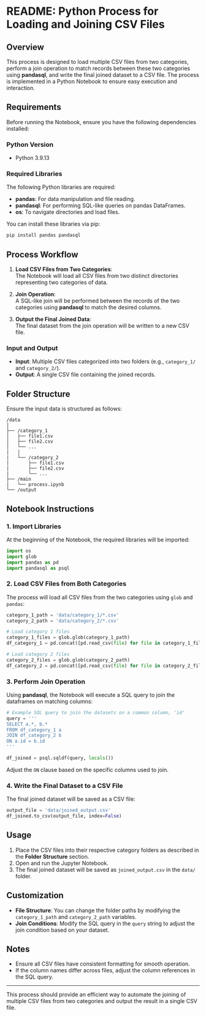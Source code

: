 # README: Python Process for Loading and Joining CSV Files

## Overview

This process is designed to load multiple CSV files from two categories, perform a join operation to match records between these two categories using **pandasql**, and write the final joined dataset to a CSV file. The process is implemented in a Python Notebook to ensure easy execution and interaction.

## Requirements

Before running the Notebook, ensure you have the following dependencies installed:

### Python Version
- Python 3.9.13

### Required Libraries
The following Python libraries are required:
- **pandas**: For data manipulation and file reading.
- **pandasql**: For performing SQL-like queries on pandas DataFrames.
- **os**: To navigate directories and load files.

You can install these libraries via pip:
```bash
pip install pandas pandasql
```

## Process Workflow

1. **Load CSV Files from Two Categories**:  
   The Notebook will load all CSV files from two distinct directories representing two categories of data.
   
2. **Join Operation**:  
   A SQL-like join will be performed between the records of the two categories using **pandasql** to match the desired columns.
   
3. **Output the Final Joined Data**:  
   The final dataset from the join operation will be written to a new CSV file.

### Input and Output

- **Input**: Multiple CSV files categorized into two folders (e.g., `category_1/` and `category_2/`).
- **Output**: A single CSV file containing the joined records.

## Folder Structure

Ensure the input data is structured as follows:
```
/data
│
├── /category_1
│   ├── file1.csv
│   ├── file2.csv
│   └── ...
|   │
|   └── /category_2
|       ├── file1.csv
|       ├── file2.csv
|       └── ...
├── /main
|   └── process.ipynb
└── /output

```

## Notebook Instructions

### 1. Import Libraries
At the beginning of the Notebook, the required libraries will be imported:
```python
import os
import glob
import pandas as pd
import pandasql as psql
```

### 2. Load CSV Files from Both Categories
The process will load all CSV files from the two categories using `glob` and `pandas`:
```python
category_1_path = 'data/category_1/*.csv'
category_2_path = 'data/category_2/*.csv'

# Load category 1 files
category_1_files = glob.glob(category_1_path)
df_category_1 = pd.concat([pd.read_csv(file) for file in category_1_files], ignore_index=True)

# Load category 2 files
category_2_files = glob.glob(category_2_path)
df_category_2 = pd.concat([pd.read_csv(file) for file in category_2_files], ignore_index=True)
```

### 3. Perform Join Operation
Using **pandasql**, the Notebook will execute a SQL query to join the dataframes on matching columns:
```python
# Example SQL query to join the datasets on a common column, 'id'
query = '''
SELECT a.*, b.*
FROM df_category_1 a
JOIN df_category_2 b
ON a.id = b.id
'''

df_joined = psql.sqldf(query, locals())
```
Adjust the `ON` clause based on the specific columns used to join.

### 4. Write the Final Dataset to a CSV File
The final joined dataset will be saved as a CSV file:
```python
output_file = 'data/joined_output.csv'
df_joined.to_csv(output_file, index=False)
```

## Usage

1. Place the CSV files into their respective category folders as described in the **Folder Structure** section.
2. Open and run the Jupyter Notebook.
3. The final joined dataset will be saved as `joined_output.csv` in the `data/` folder.

## Customization

- **File Structure**: You can change the folder paths by modifying the `category_1_path` and `category_2_path` variables.
- **Join Conditions**: Modify the SQL query in the `query` string to adjust the join condition based on your dataset.

## Notes

- Ensure all CSV files have consistent formatting for smooth operation.
- If the column names differ across files, adjust the column references in the SQL query.

---

This process should provide an efficient way to automate the joining of multiple CSV files from two categories and output the result in a single CSV file.
